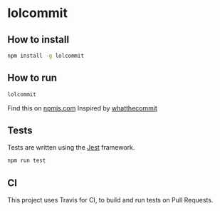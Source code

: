# lolcommit

## How to install

```sh
npm install -g lolcommit
```

## How to run

```sh
lolcommit
```

Find this on [npmjs.com](https://www.npmjs.com/package/lolcommit)
Inspired by [whatthecommit](http://whatthecommit.com/)

## Tests

Tests are written using the [Jest](https://jestjs.io/docs/getting-started) framework.

```sh
npm run test
```

## CI
This project uses Travis for CI, to build and run tests on Pull Requests.
